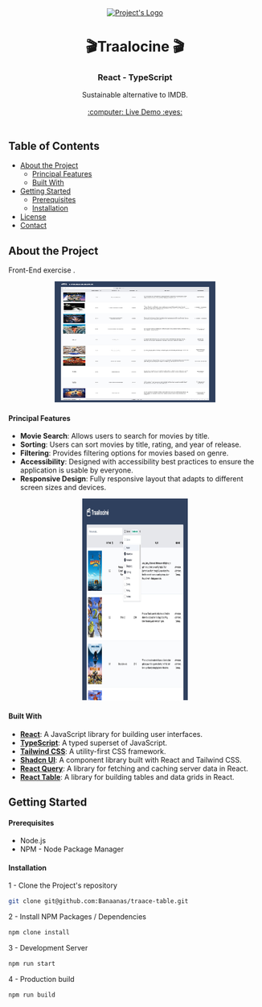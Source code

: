 

<br/>
<!-- PROJECT LOGO -->
<br/>
<p align="center">
      <a href="https://traace-table.vercel.app/">
        <img src="./public/traalocine-logo.png" alt="Project's Logo" width="300">
    </a>
</p>

<h1 align="center">🎬Traalocine 🎬</h1>
<h3 align="center">React - TypeScript</h3>

<p align="center">
    Sustainable alternative to IMDB.<br/><br/>
    <a href="https://traace-table.vercel.app/">:computer: Live Demo :eyes:</a><br/><br/>
</p>

<!-- TABLE OF CONTENTS -->

## Table of Contents

- [About the Project](#about-the-project)
    - [Principal Features](#principal-features)
    - [Built With](#built-with)
- [Getting Started](#getting-started)
    - [Prerequisites](#prerequisites)
    - [Installation](#installation)
- [License](#license)
- [Contact](#contact)

<!-- ABOUT THE PROJECT -->

## About the Project

Front-End exercise .

<p align="center">
  <a href="https://cyrilo.dev/">
    <img src="./public/README/screenshot-1.jpeg" alt="Screenshot of Traallocine" width="320" height="240">
  </a>
</p>

<!-- PRINCIPAL FEATURES -->

#### Principal Features

- **Movie Search**: Allows users to search for movies by title.
- **Sorting**: Users can sort movies by title, rating, and year of release.
- **Filtering**: Provides filtering options for movies based on genre.
- **Accessibility**: Designed with accessibility best practices to ensure the application is usable by everyone.
- **Responsive Design**: Fully responsive layout that adapts to different screen sizes and devices.


<p align="center">
  <a href="https://cyrilo.dev/">
    <img src="./public/README/screenshot-2.jpeg" alt="Screenshot of Traallocine" width="210" height="400">
  </a>
</p>

<!-- BUILT WITH -->

#### Built With

- **[React](https://reactjs.org/)**: A JavaScript library for building user interfaces.
- **[TypeScript](https://www.typescriptlang.org/)**: A typed superset of JavaScript.
- **[Tailwind CSS](https://tailwindcss.com/)**: A utility-first CSS framework.
- **[Shadcn UI](https://ui.shadcn.com/)**: A component library built with React and Tailwind CSS.
- **[React Query](https://tanstack.com/query/v4)**: A library for fetching and caching server data in React.
- **[React Table](https://tanstack.com/table/v8)**: A library for building tables and data grids in React.


<!-- GETTING STARTED -->

## Getting Started

#### Prerequisites

- Node.js
- NPM - Node Package Manager

#### Installation

1 - Clone the Project's repository

```sh
git clone git@github.com:Banaanas/traace-table.git
```

2 - Install NPM Packages / Dependencies

```sh
npm clone install
```

3 - Development Server

```sh
npm run start
```

4 - Production build

```sh
npm run build
```
